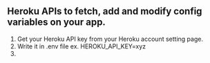 
## Heroku APIs to fetch, add and modify config variables on your app.

1. Get your Heroku API key from your Heroku account setting page.
2. Write it in .env file ex. HEROKU_API_KEY=xyz
3. 



